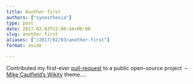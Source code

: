 ```yaml
---
title: Another first
authors: ["synesthesia"]
type: post
date: 2017-02-03T12:08:44+00:00
slug: another-first 
aliases: ["/2017/02/03/another-first"]
format: aside

---
```

Contributed my first-ever [pull-request][1] to a public open-source project  &#8211; [Mike Caulfield&#8217;s Wikity][2] theme&#8230;.

 [1]: https://github.com/michaelarthurcaulfield/wikity-zero/pull/6
 [2]: https://hapgood.us/?s=wikity